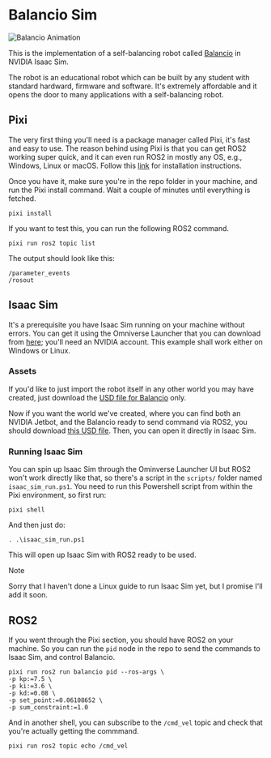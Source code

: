 # Balancio Sim

![Balancio Animation](./resources/balancio.gif)

This is the implementation of a self-balancing robot called [Balancio]
in NVIDIA Isaac Sim.

The robot is an educational robot which can be built by any student with
standard hardward, firmware and software.
It's extremely affordable and it opens the door to many applications with
a self-balancing robot.

## Pixi

The very first thing you'll need is a package manager called Pixi, it's fast and easy to use.
The reason behind using Pixi is that you can get ROS2 working super quick, and it can even run ROS2
in mostly any OS, e.g., Windows, Linux or macOS.
Follow this [link][pixi-installation] for installation instructions.

Once you have it, make sure you're in the repo folder in your machine, and run the Pixi install command.
Wait a couple of minutes until everything is fetched.

```text
pixi install
```

If you want to test this, you can run the following ROS2 command.

```text
pixi run ros2 topic list
```

The output should look like this:

```text
/parameter_events
/rosout
```

## Isaac Sim

It's a prerequisite you have Isaac Sim running on your machine without errors.
You can get it using the Omniverse Launcher that you can download from [here][omniverse-launcher];
you'll need an NVIDIA account.
This example shall work either on Windows or Linux.

### Assets

If you'd like to just import the robot itself in any other world you may
have created, just download the [USD file for Balancio][balancio-usd] only.

Now if you want the world we've created, where you can find both an NVIDIA Jetbot,
and the Balancio ready to send command via ROS2, you should download [this USD file][balancio-sim].
Then, you can open it directly in Isaac Sim.

### Running Isaac Sim

You can spin up Isaac Sim through the Ominverse Launcher UI but ROS2 won't work directly like that, so there's a script in the `scripts/` folder named `isaac_sim_run.ps1`.
You need to run this Powershell script from within the Pixi environment, so first run:

```text
pixi shell
```

And then just do:

```text
. .\isaac_sim_run.ps1
```

This will open up Isaac Sim with ROS2 ready to be used.

> [!NOTE]  
> Sorry that I haven't done a Linux guide to run Isaac Sim yet,
> but I promise I'll add it soon.

## ROS2

If you went through the Pixi section, you should have ROS2 on your machine.
So you can run the `pid` node in the repo to send the commands to Isaac Sim, and
control Balancio.

```text
pixi run ros2 run balancio pid --ros-args \
-p kp:=7.5 \
-p ki:=3.6 \
-p kd:=0.08 \
-p set_point:=0.06108652 \
-p sum_constraint:=1.0
```

And in another shell, you can subscribe to the `/cmd_vel` topic and check that you're actually getting
the commmand.

```text
pixi run ros2 topic echo /cmd_vel
```

[Balancio]: https://github.com/udesa-ai/balancio-kit/tree/main
[balancio-usd]: https://storage.googleapis.com/nvidia-omniverse-content/Isaac/Robots/balancio.usd
[balancio-sim]: https://storage.googleapis.com/nvidia-omniverse-content/Isaac/Environments/balancio_sim.usd
[omniverse-launcher]: https://www.nvidia.com/en-us/omniverse/download/
[pixi-installation]: https://pixi.sh/latest/#installation
